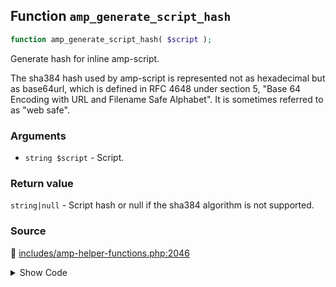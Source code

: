 ## Function `amp_generate_script_hash`

```php
function amp_generate_script_hash( $script );
```

Generate hash for inline amp-script.

The sha384 hash used by amp-script is represented not as hexadecimal but as base64url, which is defined in RFC 4648 under section 5, "Base 64 Encoding with URL and Filename Safe Alphabet". It is sometimes referred to as "web safe".

### Arguments

* `string $script` - Script.

### Return value

`string|null` - Script hash or null if the sha384 algorithm is not supported.

### Source

:link: [includes/amp-helper-functions.php:2046](/includes/amp-helper-functions.php#L2046-L2057)

<details>
<summary>Show Code</summary>

```php
function amp_generate_script_hash( $script ) {
	$sha384 = hash( 'sha384', $script, true );
	if ( false === $sha384 ) {
		return null;
	}
	$hash = str_replace(
		[ '+', '/', '=' ],
		[ '-', '_', '.' ],
		base64_encode( $sha384 ) // phpcs:ignore WordPress.PHP.DiscouragedPHPFunctions.obfuscation_base64_encode
	);
	return 'sha384-' . $hash;
}
```

</details>
